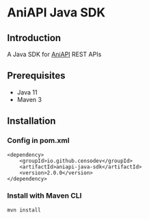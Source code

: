 # AniAPI Java SDK
## Introduction
A Java SDK for [AniAPI](https://github.com/AniAPI-Team/AniAPI) REST APIs

## Prerequisites
* Java 11
* Maven 3

## Installation
### Config in pom.xml
```
<dependency>
    <groupId>io.github.censodev</groupId>
    <artifactId>aniapi-java-sdk</artifactId>
    <version>2.0.0</version>
</dependency>
```
### Install with Maven CLI
```
mvn install
```
